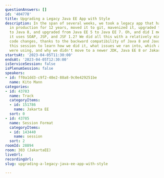 ```yaml
---
questionAnswers: []
id: '404778'
title: Upgrading a Legacy Java EE App with Style
description: In the span of several weeks, we took a legacy app that had been running
  in production for 12 years, moved it to git, mavenized it, upgraded from Java 6
  to Java 8, and upgraded from Java EE 5 to Java EE 7. Oh, and did I mention that
  it uses SOAP, JSP, and JSF 1.2? We did all this with a relatively minor amount of
  code changes, thanks to the backward compatibility of Java 8 and Java EE. Come to
  this session to learn how we did it, what issues we ran into, which app server we
  were using, and why we didn't move to a newer JDK, Java EE 8 or Jakarta EE.
startsAt: '2023-04-05T11:30:00'
endsAt: '2023-04-05T12:30:00'
isServiceSession: false
isPlenumSession: false
speakers:
- id: ff0a1dd3-c9f2-48e2-88a8-9c0e429251be
  name: Kito Mann
categories:
- id: 43783
  name: Track
  categoryItems:
  - id: 151786
    name: Jakarta EE
  sort: 0
- id: 43785
  name: Session Format
  categoryItems:
  - id: 143440
    name: session
  sort: 2
roomId: 28894
room: 303 (JakartaEE)
liveUrl: 
recordingUrl: 
slug: upgrading-a-legacy-java-ee-app-with-style

---
```

